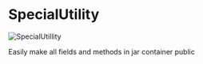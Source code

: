 # SpecialUtility
![SpecialUtillity](https://i.imgur.com/Y11Y95W.png)

Easily make all fields and methods in jar container public
